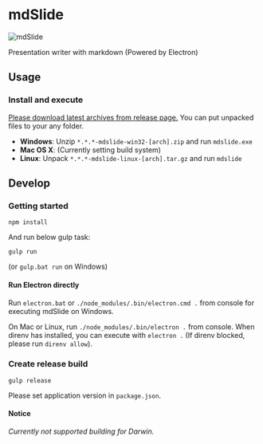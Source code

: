 mdSlide
===

![mdSlide](screenshot.png)

Presentation writer with markdown (Powered by Electron)

## Usage

### Install and execute

[Please download latest archives from release page.](https://github.com/yhatt/mdslide/releases) You can put unpacked files to your any folder.

- **Windows**: Unzip `*.*.*-mdslide-win32-[arch].zip` and run `mdslide.exe`
- **Mac OS X**: (Currently setting build system)
- **Linux**: Unpack `*.*.*-mdslide-linux-[arch].tar.gz` and run `mdslide`

## Develop

### Getting started

```
npm install
```

And run below gulp task:

```
gulp run
```

(or `gulp.bat run` on Windows)

#### Run Electron directly

Run `electron.bat` or `./node_modules/.bin/electron.cmd .` from console for executing mdSlide on Windows.

On Mac or Linux, run `./node_modules/.bin/electron .` from console. When direnv has installed, you can execute with `electron .` (If direnv blocked, please run `direnv allow`).

### Create release build

```
gulp release
```

Please set application version in `package.json`.

#### Notice

*Currently not supported building for Darwin.*
